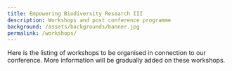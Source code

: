 ```yaml
---
title: Empowering Biodiversity Research III
description: Workshops and post conference programme
background: /assets/backgrounds/banner.jpg
permalink: /workshops/
---
```


Here is the listing of workshops to be organised in connection to our conference.
More information will be gradually added on these workshops.
